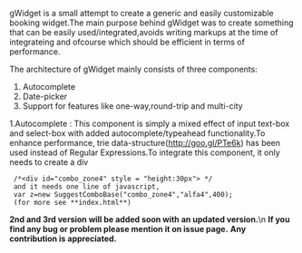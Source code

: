 gWidget is a small attempt to create a generic and easily customizable booking widget.The main purpose behind gWidget was to create something that can be easily used/integrated,avoids writing markups at the time of integrateing and ofcourse which should be efficient in terms of performance.

The architecture of gWidget mainly consists of three components:
  1. Autocomplete
  2. Date-picker
  3. Support for features like one-way,round-trip and multi-city

1.Autocomplete :
     This component is simply a mixed effect of input text-box and select-box with added autocomplete/typeahead functionality.To enhance performance, trie data-structure(http://goo.gl/PTe6k) has been used instead of Regular Expressions.To integrate this component, it only needs to create a div
     
     /*<div id="combo_zone4" style = "height:30px"> */
     and it needs one line of javascript,
     var z=new SuggestComboBase("combo_zone4","alfa4",400);
     (for more see **index.html**)


**2nd and 3rd version will be added soon with an updated version.**\n
**If you find any bug or problem please mention it on issue page.**
**Any contribution is appreciated.**
